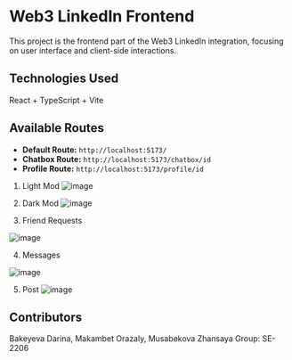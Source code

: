 
# Web3 LinkedIn Frontend

This project is the frontend part of the Web3 LinkedIn integration, focusing on user interface and client-side interactions.

## Technologies Used

React + TypeScript + Vite

## Available Routes
- **Default Route:** `http://localhost:5173/`
- **Chatbox Route:** `http://localhost:5173/chatbox/id`
- **Profile Route:** `http://localhost:5173/profile/id`
  
1. Light Mod
   ![image](https://github.com/vuilae/web3-linkedIn/assets/114561182/ab5f5504-562c-4d01-a5cc-a9448108ec4c)

2. Dark Mod
   ![image](https://github.com/vuilae/web3-linkedIn/assets/114561182/d239c093-4e61-462f-aac9-54ca60e24ac5)

3. Friend Requests
   
 ![image](https://github.com/vuilae/web3-linkedIn/assets/114561182/f626ab1d-1a06-4582-9a41-232c885dfda1)

4. Messages
   
 ![image](https://github.com/vuilae/web3-linkedIn/assets/114561182/f3e01b80-6f08-462a-a2d8-fdc44d49394d)

5. Post 
![image](https://github.com/vuilae/web3-linkedIn/assets/114561182/d390f2ea-2450-4624-8baf-40d8931e3a52)

## Contributors
Bakeyeva Darina, Makambet Orazaly, Musabekova Zhansaya
Group: SE-2206
